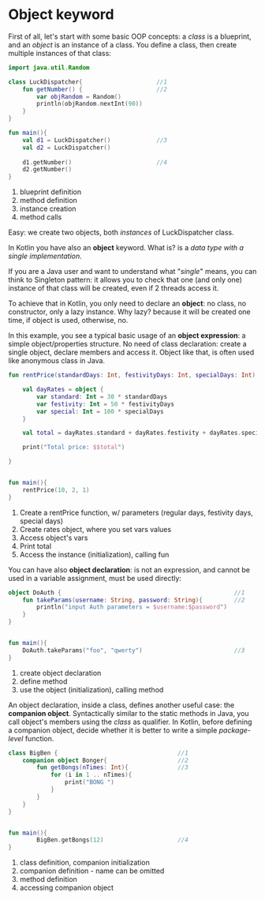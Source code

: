 # Object keyword

First of all, let's start with some basic OOP concepts: a *class* is a blueprint, and an *object* is an instance of a class.
You define a class, then create multiple instances of that class:

<div class="language-kotlin" theme="idea" data-min-compiler-version="1.3">

```kotlin
import java.util.Random

class LuckDispatcher{                     //1 
    fun getNumber() {                     //2 
        var objRandom = Random()
        println(objRandom.nextInt(90))
    }
}

fun main(){
    val d1 = LuckDispatcher()             //3
    val d2 = LuckDispatcher()
    
    d1.getNumber()                        //4 
    d2.getNumber()
}
```

</div>

1. blueprint definition
2. method definition
3. instance creation
4. method calls 

Easy: we create two objects, both *instances* of LuckDispatcher class.

In Kotlin you have also an **object** keyword. What is? is a *data type with a single implementation*.

If you are a Java user and want to understand what "*single*" means, you can think to Singleton pattern:
it allows you to check that one (and only one) instance of that class will be created, even if 2 threads access it.

To achieve that in Kotlin, you only need to declare an **object**: no class, no constructor, only a lazy instance.
Why lazy? because it will be created one time, if object is used, otherwise, no.

In this example, you see a typical basic usage of an **object expression**: a simple object/properties structure.
No need of class declaration: create a single object, declare members and access it. 
Object like that, is often used like anonymous class in Java.

<div class="language-kotlin" theme="idea" data-min-compiler-version="1.3">

```kotlin
fun rentPrice(standardDays: Int, festivityDays: Int, specialDays: Int): Unit {  //1

    val dayRates = object {                                                     //2
        var standard: Int = 30 * standardDays
        var festivity: Int = 50 * festivityDays
        var special: Int = 100 * specialDays
    }

    val total = dayRates.standard + dayRates.festivity + dayRates.special       //3

    print("Total price: $$total")                                               //4

}


fun main(){
    rentPrice(10, 2, 1)                                                         //5
}
```

</div>

1. Create a rentPrice function, w/ parameters (regular days, festivity days, special days)
2. Create rates object, where you set vars values
3. Access object's vars
4. Print total
5. Access the instance (initialization), calling fun


You can have also **object declaration**: is not an expression, and cannot be used in a variable assignment, must be used directly:

<div class="language-kotlin" theme="idea" data-min-compiler-version="1.3">

```kotlin
object DoAuth {                                                 //1 
    fun takeParams(username: String, password: String){         //2 
        println("input Auth parameters = $username:$password")
    }
}


fun main(){
    DoAuth.takeParams("foo", "qwerty")                          //3
}

```

</div>

1. create object declaration
2. define method
3. use the object (initialization), calling method




An object declaration, inside a class, defines another useful case: the **companion object**. 
Syntactically similar to the static methods in Java, you call object's members using the *class* as qualifier.
In Kotlin, before defining a companion object, decide whether it is better to write a simple *package-level* function.  

<div class="language-kotlin" theme="idea" data-min-compiler-version="1.3">

```kotlin
class BigBen {                                  //1 
    companion object Bonger{                    //2
        fun getBongs(nTimes: Int){              //3
            for (i in 1 .. nTimes){
                print("BONG ")
            }
        }
    }
}


fun main(){
        BigBen.getBongs(12)                     //4
}
```

</div>

1. class definition, companion initialization
2. companion definition - name can be omitted
3. method definition
4. accessing companion object
